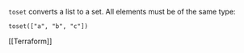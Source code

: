 `toset` converts a list to a set. All elements must be of the same type:
```hcl
toset(["a", "b", "c"])
```

[[Terraform]]